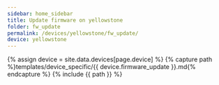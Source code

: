 ```yaml
---
sidebar: home_sidebar
title: Update firmware on yellowstone
folder: fw_update
permalink: /devices/yellowstone/fw_update/
device: yellowstone
---
```

{% assign device = site.data.devices[page.device] %}
{% capture path %}templates/device_specific/{{ device.firmware_update }}.md{% endcapture %}
{% include {{ path }} %}
